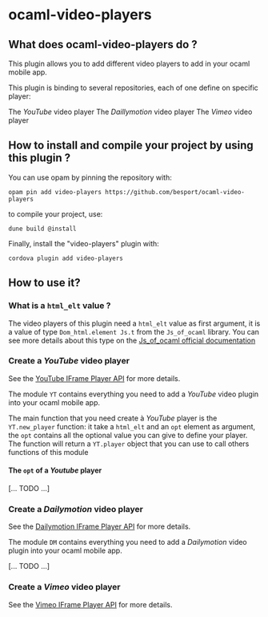 # ocaml-video-players

## What does ocaml-video-players do ?

This plugin allows you to add different video players to add in your
ocaml mobile app.

This plugin is binding to several repositories, each of one define on
specific player:

The *YouTube* video player
The *Daillymotion* video player
The *Vimeo* video player

## How to install and compile your project by using this plugin ?

You can use opam by pinning the repository with:
```Shell
opam pin add video-players https://github.com/besport/ocaml-video-players
```

to compile your project, use:
```Shell
dune build @install
```

Finally, install the "video-players" plugin with:
```Shell
cordova plugin add video-players
```


## How to use it?

### What is a `html_elt` value ?

The video players of this plugin need a `html_elt` value as first
argument, it is a value of type `Dom_html.element Js.t` from the
`Js_of_ocaml` library. You can see more details about this type on the
[Js_of_ocaml official
documentation](https://ocsigen.org/js_of_ocaml/3.1.0/api/Dom_html.element-c)

### Create a *YouTube* video player

See the [YouTube IFrame Player
API](https://developers.google.com/youtube/iframe_api_reference) for
more details.

The module `YT` contains everything you need to add a *YouTube* video
plugin into your ocaml mobile app.

The main function that you need create à *YouTube* player is the
`YT.new_player` function: it take a `html_elt` and an `opt` element as
argument, the `opt` contains all the optional value you can give to
define your player. The function will return a `YT.player` object that
you can use to call others functions of this module

#### The `opt` of a *Youtube* player

[... TODO ...]

### Create a *Dailymotion* video player

See the [Dailymotion IFrame Player
API](https://developer.dailymotion.com/player/#player-api) for more
details.

The module `DM` contains everything you need to add a *Dailymotion*
video plugin into your ocaml mobile app.

[... TODO ...]

### Create a *Vimeo* video player

See the [Vimeo IFrame Player
API](https://developer.vimeo.com/player/sdk) for more details.
